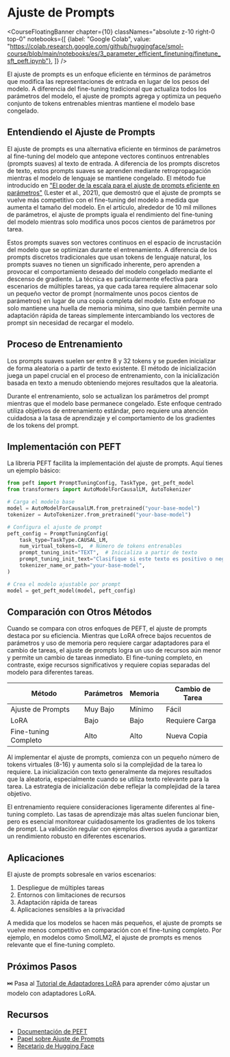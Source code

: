 # Ajuste de Prompts

<CourseFloatingBanner chapter={10}
  classNames="absolute z-10 right-0 top-0"
  notebooks={[
    {label: "Google Colab", value: "https://colab.research.google.com/github/huggingface/smol-course/blob/main/notebooks/es/3_parameter_efficient_finetuning/finetune_sft_peft.ipynb"},
]} />
    
El ajuste de prompts es un enfoque eficiente en términos de parámetros que modifica las representaciones de entrada en lugar de los pesos del modelo. A diferencia del fine-tuning tradicional que actualiza todos los parámetros del modelo, el ajuste de prompts agrega y optimiza un pequeño conjunto de tokens entrenables mientras mantiene el modelo base congelado.

## Entendiendo el Ajuste de Prompts

El ajuste de prompts es una alternativa eficiente en términos de parámetros al fine-tuning del modelo que antepone vectores continuos entrenables (prompts suaves) al texto de entrada. A diferencia de los prompts discretos de texto, estos prompts suaves se aprenden mediante retropropagación mientras el modelo de lenguaje se mantiene congelado. El método fue introducido en ["El poder de la escala para el ajuste de prompts eficiente en parámetros"](https://arxiv.org/abs/2104.08691) (Lester et al., 2021), que demostró que el ajuste de prompts se vuelve más competitivo con el fine-tuning del modelo a medida que aumenta el tamaño del modelo. En el artículo, alrededor de 10 mil millones de parámetros, el ajuste de prompts iguala el rendimiento del fine-tuning del modelo mientras solo modifica unos pocos cientos de parámetros por tarea.

Estos prompts suaves son vectores continuos en el espacio de incrustación del modelo que se optimizan durante el entrenamiento. A diferencia de los prompts discretos tradicionales que usan tokens de lenguaje natural, los prompts suaves no tienen un significado inherente, pero aprenden a provocar el comportamiento deseado del modelo congelado mediante el descenso de gradiente. La técnica es particularmente efectiva para escenarios de múltiples tareas, ya que cada tarea requiere almacenar solo un pequeño vector de prompt (normalmente unos pocos cientos de parámetros) en lugar de una copia completa del modelo. Este enfoque no solo mantiene una huella de memoria mínima, sino que también permite una adaptación rápida de tareas simplemente intercambiando los vectores de prompt sin necesidad de recargar el modelo.

## Proceso de Entrenamiento

Los prompts suaves suelen ser entre 8 y 32 tokens y se pueden inicializar de forma aleatoria o a partir de texto existente. El método de inicialización juega un papel crucial en el proceso de entrenamiento, con la inicialización basada en texto a menudo obteniendo mejores resultados que la aleatoria.

Durante el entrenamiento, solo se actualizan los parámetros del prompt mientras que el modelo base permanece congelado. Este enfoque centrado utiliza objetivos de entrenamiento estándar, pero requiere una atención cuidadosa a la tasa de aprendizaje y el comportamiento de los gradientes de los tokens del prompt.

## Implementación con PEFT

La libreria PEFT facilita la implementación del ajuste de prompts. Aquí tienes un ejemplo básico:

```python
from peft import PromptTuningConfig, TaskType, get_peft_model
from transformers import AutoModelForCausalLM, AutoTokenizer

# Carga el modelo base
model = AutoModelForCausalLM.from_pretrained("your-base-model")
tokenizer = AutoTokenizer.from_pretrained("your-base-model")

# Configura el ajuste de prompt
peft_config = PromptTuningConfig(
    task_type=TaskType.CAUSAL_LM,
    num_virtual_tokens=8,  # Número de tokens entrenables
    prompt_tuning_init="TEXT",  # Inicializa a partir de texto
    prompt_tuning_init_text="Clasifique si este texto es positivo o negativo:",
    tokenizer_name_or_path="your-base-model",
)

# Crea el modelo ajustable por prompt
model = get_peft_model(model, peft_config)
```

## Comparación con Otros Métodos

Cuando se compara con otros enfoques de PEFT, el ajuste de prompts destaca por su eficiencia. Mientras que LoRA ofrece bajos recuentos de parámetros y uso de memoria pero requiere cargar adaptadores para el cambio de tareas, el ajuste de prompts logra un uso de recursos aún menor y permite un cambio de tareas inmediato. El fine-tuning completo, en contraste, exige recursos significativos y requiere copias separadas del modelo para diferentes tareas.

| Método            | Parámetros  | Memoria  | Cambio de Tarea |
|-------------------|-------------|----------|-----------------|
| Ajuste de Prompts | Muy Bajo    | Mínimo   | Fácil           |
| LoRA              | Bajo        | Bajo     | Requiere Carga  |
| Fine-tuning Completo   | Alto        | Alto     | Nueva Copia     |

Al implementar el ajuste de prompts, comienza con un pequeño número de tokens virtuales (8-16) y aumenta solo si la complejidad de la tarea lo requiere. La inicialización con texto generalmente da mejores resultados que la aleatoria, especialmente cuando se utiliza texto relevante para la tarea. La estrategia de inicialización debe reflejar la complejidad de la tarea objetivo.

El entrenamiento requiere consideraciones ligeramente diferentes al fine-tuning completo. Las tasas de aprendizaje más altas suelen funcionar bien, pero es esencial monitorear cuidadosamente los gradientes de los tokens de prompt. La validación regular con ejemplos diversos ayuda a garantizar un rendimiento robusto en diferentes escenarios.

## Aplicaciones

El ajuste de prompts sobresale en varios escenarios:

1. Despliegue de múltiples tareas
2. Entornos con limitaciones de recursos
3. Adaptación rápida de tareas
4. Aplicaciones sensibles a la privacidad

A medida que los modelos se hacen más pequeños, el ajuste de prompts se vuelve menos competitivo en comparación con el fine-tuning completo. Por ejemplo, en modelos como SmolLM2, el ajuste de prompts es menos relevante que el fine-tuning completo.

## Próximos Pasos

⏭️ Pasa al [Tutorial de Adaptadores LoRA](../../../notebooks/es/3_parameter_efficient_finetuning/finetune_sft_peft.ipynb) para aprender cómo ajustar un modelo con adaptadores LoRA.

## Recursos
- [Documentación de PEFT](https://huggingface.co/docs/peft)
- [Papel sobre Ajuste de Prompts](https://arxiv.org/abs/2104.08691)
- [Recetario de Hugging Face](https://huggingface.co/learn/cookbook/prompt_tuning_peft)